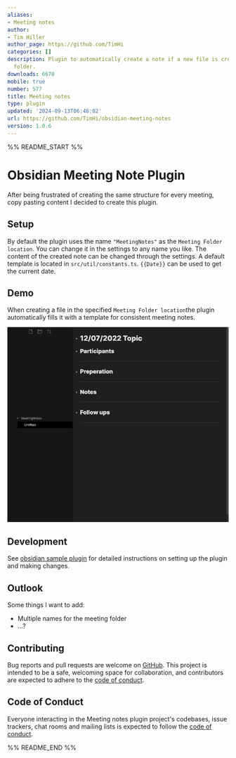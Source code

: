 ```yaml
---
aliases:
- Meeting notes
author:
- Tim Hiller
author_page: https://github.com/TimHi
categories: []
description: Plugin to automatically create a note if a new file is created in a meeting
  folder.
downloads: 6670
mobile: true
number: 577
title: Meeting notes
type: plugin
updated: '2024-09-13T06:46:02'
url: https://github.com/TimHi/obsidian-meeting-notes
version: 1.0.6
---
```


%% README_START %%

# Obsidian Meeting Note Plugin

After being frustrated of creating the same structure for every meeting, copy pasting content I decided to create this plugin.

## Setup  

By default the plugin uses the name `"MeetingNotes"` as the `Meeting Folder location`. You can change it in the settings to any name you like. The content of the created note can be changed through the settings. A default template is located in `src/util/constants.ts`.
`{{Date}}` can be used to get the current date.

## Demo  

When creating a file in the specified `Meeting Folder location`the plugin automatically fills it with a template for consistent meeting notes.

![example image](https://github.com/TimHi/obsidian-meeting-notes/blob/master/img/demo.png)

## Development

See [obsidian sample plugin](https://github.com/obsidianmd/obsidian-sample-plugin#first-time-developing-plugins) for detailed instructions on setting up the plugin and making changes.

## Outlook

Some things I want to add:  

- Multiple names for the meeting folder
- ...?

## Contributing

Bug reports and pull requests are welcome on [GitHub](https://github.com/TimHi/obsidian-meeting-notes). This project is intended to be a safe, welcoming space for collaboration, and contributors are expected to adhere to the [code of conduct](https://github.com/TimHi/obsidian-meeting-notes/blob/master/CODE_OF_CONDUCT.md).

## Code of Conduct

Everyone interacting in the Meeting notes plugin project's codebases, issue trackers, chat rooms and mailing lists is expected to follow the [code of conduct](https://github.com/TimHi/obsidian-meeting-notes/blob/master/CODE_OF_CONDUCT.md).


%% README_END %%